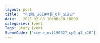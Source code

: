 ```yaml
---
layout: post
title:  "이벤트_2019여름_0화_오프닝"
date:   2021-02-03 10:00:00 +0000
categories: Event
Tags: Story Event
SceneCode: ["scene_evt190627_cp0_q1_s10"]
---
```

